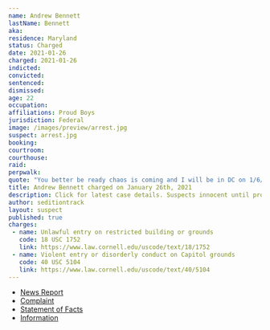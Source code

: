 ```yaml
---
name: Andrew Bennett
lastName: Bennett
aka:
residence: Maryland
status: Charged
date: 2021-01-26
charged: 2021-01-26
indicted:
convicted: 
sentenced: 
dismissed: 
age: 22
occupation:
affiliations: Proud Boys
jurisdiction: Federal
image: /images/preview/arrest.jpg
suspect: arrest.jpg
booking:
courtroom:
courthouse:
raid:
perpwalk:
quote: "You better be ready chaos is coming and I will be in DC on 1/6/2021 fighting for my freedom!"
title: Andrew Bennett charged on January 26th, 2021
description: Click for latest case details. Suspects innocent until proven guilty.
author: seditiontrack
layout: suspect
published: true
charges:
 - name: Unlawful entry on restricted building or grounds
   code: 18 USC 1752
   link: https://www.law.cornell.edu/uscode/text/18/1752
 - name: Violent entry or disorderly conduct on Capitol grounds
   code: 40 USC 5104
   link: https://www.law.cornell.edu/uscode/text/40/5104
---
```

- [News Report](https://baltimore.cbslocal.com/2021/01/26/andrew-ryan-bennet-columbia-maryland-man-linked-us-capitol-riots/)
- [Complaint](https://www.justice.gov/file/1360786/download)
- [Statement of Facts](https://www.justice.gov/file/1360786/download)
- [Information](https://www.justice.gov/usao-dc/case-multi-defendant/file/1379256/download)
